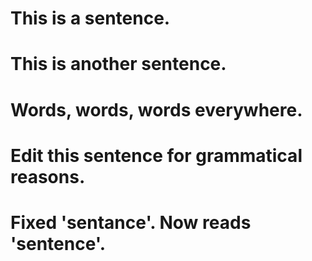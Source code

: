 # This is a sentence.
# This is another sentence.
# Words, words, words everywhere.
# Edit this sentence for grammatical reasons.

# Fixed 'sentance'. Now reads 'sentence'.
